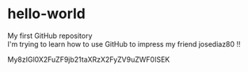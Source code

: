 # hello-world
My first GitHub repository  
 I'm trying to learn how to use GitHub to impress my friend josediaz80 !!  

My8zIGl0X2FuZF9jb21taXRzX2FyZV9uZWF0ISEK
